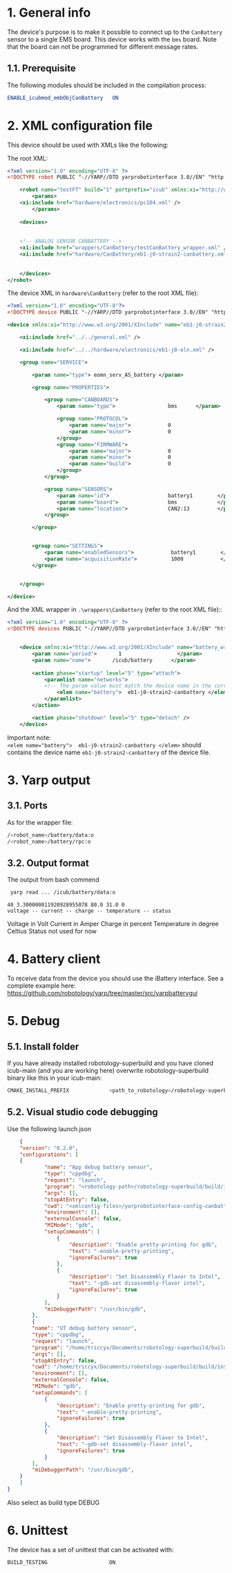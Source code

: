 # 1. General info
The device's purpose is to make it possible to connect up to the `CanBattery` sensor to a single EMS board.
This device works with the `bms` board. Note that the board can not be programmed for different message rates.

## 1.1. Prerequisite
The following modules should be included in the compilation process:

```cmake
ENABLE_icubmod_embObjCanBattery   ON
```

# 2. XML configuration file

This device should be used with XMLs like the following:

The root XML:
```xml
<?xml version="1.0" encoding="UTF-8" ?>
<!DOCTYPE robot PUBLIC "-//YARP//DTD yarprobotinterface 3.0//EN" "http://www.yarp.it/DTD/yarprobotinterfaceV3.0.dtd">

    <robot name="testFT" build="1" portprefix="icub" xmlns:xi="http://www.w3.org/2001/XInclude">
        <params>
    <xi:include href="hardware/electronics/pc104.xml" />
        </params>
        
    <devices>
 
 
    <!-- ANALOG SENSOR CANBATTERY -->
    <xi:include href="wrappers/CanBattery/testCanBattery_wrapper.xml" />    
    <xi:include href="hardware/CanBattery/eb1-j0-strain2-canbattery.xml" /> 
  
      
    </devices>
</robot> 
```

The device XML in `hardware\CanBattery` (refer to the root XML file):
```xml
<?xml version="1.0" encoding="UTF-8"?>
<!DOCTYPE device PUBLIC "-//YARP//DTD yarprobotinterface 3.0//EN" "http://www.yarp.it/DTD/yarprobotinterfaceV3.0.dtd">

<device xmlns:xi="http://www.w3.org/2001/XInclude" name="eb1-j0-strain2-canbattery" type="embObjBattery">

    <xi:include href="../../general.xml" />

    <xi:include href="../../hardware/electronics/eb1-j0-eln.xml" />

    <group name="SERVICE">

        <param name="type"> eomn_serv_AS_battery </param>

        <group name="PROPERTIES">

            <group name="CANBOARDS">
                <param name="type">                 bms      </param>

                <group name="PROTOCOL">
                    <param name="major">            0                   </param>
                    <param name="minor">            0                      </param>
                </group>
                <group name="FIRMWARE">
                    <param name="major">            0                   </param>
                    <param name="minor">            0                   </param>
                    <param name="build">            0                   </param>
                </group>
            </group>

            <group name="SENSORS">
                <param name="id">                   battery1        </param>
                <param name="board">                bms             </param>
                <param name="location">             CAN2:13         </param>
            </group>

        </group>


        <group name="SETTINGS">
            <param name="enabledSensors">            battery1        </param>
            <param name="acquisitionRate">           1000            </param>   <!-- msec -->
        </group>


    </group>

</device>
```

And the XML wrapper in `.\wrappers\CanBattery` (refer to the root XML file)::

```xml
<?xml version="1.0" encoding="UTF-8" ?>
<!DOCTYPE devices PUBLIC "-//YARP//DTD yarprobotinterface 3.0//EN" "http://www.yarp.it/DTD/yarprobotinterfaceV3.0.dtd">


    <device xmlns:xi="http://www.w3.org/2001/XInclude" name="battery_wrapper" type="batteryWrapper">
        <param name="period">       1                  </param> 
        <param name="name">       /icub/battery      </param>
        
        <action phase="startup" level="5" type="attach">
            <paramlist name="networks">
            <!-- The param value must match the device name in the corresponding body_part-ebX-jA_B-strain.xml file -->
                <elem name="battery">  eb1-j0-strain2-canbattery </elem>
            </paramlist>
        </action>

        <action phase="shutdown" level="5" type="detach" />
    </device>
```

Important note:  
`<elem name="battery">  eb1-j0-strain2-canbattery </elem>`
should contains the device name `eb1-j0-strain2-canbattery` of the device file.
 

# 3. Yarp output

## 3.1. Ports

As for the wrapper file:

```bash
/<robot_name>/battery/data:o 
/<robot_name>/battery/rpc:o

```

## 3.2. Output format

The output from bash commend
```bash
 yarp read ... /icub/battery/data:o
```

`40 3.300000011920928955078 80.0 31.0 0`  
`voltage -- current -- charge -- temperature -- status`

Voltage in Volt
Current in Amper
Charge in percent
Temperature in degree Celtius
Status not used for now

# 4. Battery client
To receive data from the device you should use the iBattery interface.
See a complete example here:
https://github.com/robotology/yarp/tree/master/src/yarpbatterygui

# 5. Debug

## 5.1. Install folder
If you have already installed robotology-superbuild and you have cloned icub-main (and you are working here) overwrite robotology-superbuild binary like this in your icub-main:
```bash
CMAKE_INSTALL_PREFIX             <path_to_robotology>/robotology-superbuild/build/install
``` 

## 5.2. Visual studio code debugging
Use the following launch.json
```JSON
    {
    "version": "0.2.0",
    "configurations": [
    {
            "name": "App debug battery sensor",
            "type": "cppdbg",
            "request": "launch",
            "program": "<robotology-path>/robotology-superbuild/build/install/bin/yarprobotinterface",
            "args": [],
            "stopAtEntry": false,
            "cwd": "<xmlconfig-files>/yarprobotinterface-config-canbattery",
            "environment": [],
            "externalConsole": false,
            "MIMode": "gdb",
            "setupCommands": [
                {
                    "description": "Enable pretty-printing for gdb",
                    "text": "-enable-pretty-printing",
                    "ignoreFailures": true
                },
                {
                    "description": "Set Disassembly Flavor to Intel",
                    "text": "-gdb-set disassembly-flavor intel",
                    "ignoreFailures": true
                }
            ],
            "miDebuggerPath": "/usr/bin/gdb",
        },
        {
        "name": "UT debug battery sensor",
        "type": "cppdbg",
        "request": "launch",
        "program": "/home/triccyx/Documents/robotology-superbuild/build/install/bin/unittest",
        "args": [],
        "stopAtEntry": false,
        "cwd": "/home/triccyx/Documents/robotology-superbuild/build/install/bin",
        "environment": [],
        "externalConsole": false,
        "MIMode": "gdb",
        "setupCommands": [
            {
                "description": "Enable pretty-printing for gdb",
                "text": "-enable-pretty-printing",
                "ignoreFailures": true
            },
            {
                "description": "Set Disassembly Flavor to Intel",
                "text": "-gdb-set disassembly-flavor intel",
                "ignoreFailures": true
            }
        ],
        "miDebuggerPath": "/usr/bin/gdb",
    }
    ]
}
```
Also select as build type DEBUG

# 6. Unittest 
The device has a set of unittest that can be activated with:
```
BUILD_TESTING                    ON
```